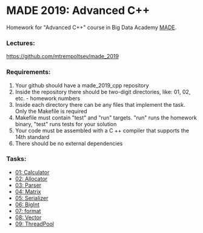 # MADE 2019: Advanced C++

Homework for "Advanced C++" course in Big Data Academy [MADE](https://data.mail.ru/).

### Lectures:

https://github.com/mtrempoltsev/made_2019

### Requirements:

1. Your github should have a made_2019_cpp repository
2. Inside the repository there should be two-digit directories, like: 01, 02, etc. - homework numbers
3. Inside each directory there can be any files that implement the task. Only the Makefile is required
4. Makefile must contain "test" and "run" targets. "run" runs the homework binary, "test" runs tests for your solution
5. Your code must be assembled with a C ++ compiler that supports the 14th standard
6. There should be no external dependencies

### Tasks:

* [01: Calculator](https://github.com/dmitriyklebanov/made_2019_cpp/tree/master/01)
* [02: Allocator](https://github.com/dmitriyklebanov/made_2019_cpp/tree/master/02)
* [03: Parser](https://github.com/dmitriyklebanov/made_2019_cpp/tree/master/03)
* [04: Matrix](https://github.com/dmitriyklebanov/made_2019_cpp/tree/master/04)
* [05: Serializer](https://github.com/dmitriyklebanov/made_2019_cpp/tree/master/05)
* [06: BigInt](https://github.com/dmitriyklebanov/made_2019_cpp/tree/master/06)
* [07: format](https://github.com/dmitriyklebanov/made_2019_cpp/tree/master/07)
* [08: Vector](https://github.com/dmitriyklebanov/made_2019_cpp/tree/master/08)
* [09: ThreadPool](https://github.com/dmitriyklebanov/made_2019_cpp/tree/master/09)

